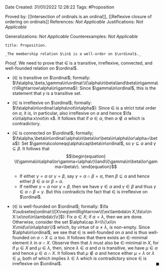 <div class="topSpace"></div>

Date Created: 31/01/2022 12:28:22
Tags: #Proposition

Proved by: [[Intersection of ordinals is an ordinal]], [[Reflexive closure of ordering on ordinals]]
References: _Not Applicable_
Justifications: _Not Applicable_

Generalizations: _Not Applicable_
Counterexamples: _Not Applicable_

``` ad-Proposition
title: Proposition.

_The membership relation $\in$ is a well-order on $\ordinal$._

```

_Proof_. We need to prove that $\in$ is a transitive, irreflexive, connected, and well-founded relation on $\ordinal$.
* ($\in$ is transitive on $\ordinal$; formally: $\fa\alpha,\beta,\gamma\in\ordinal:\l(\alpha\in\beta\land\beta\in\gamma\r)\Rightarrow\alpha\in\gamma$): Since $\gamma\in\ordinal$, this is the statement that $\gamma$ is a transitive set.

* ($\in$ is irreflexive on $\ordinal$; formally: $\fa\alpha\in\ordinal:\alpha\not\in\alpha$): Since $\in$ is a strict total order on $\alpha$, it is, in particular, also irreflexive on $\alpha$ and hence $\fa x\in\alpha:x\not\in x$. It follows that if $\alpha\in\alpha$, then $\alpha\not\in\alpha$ which is contradictory.
* ($\in$ is connected on $\ordinal$; formally; $\fa\alpha,\beta\in\ordinal:\alpha\in\beta\lor\beta\in\alpha\lor\alpha=\beta$): Set $\gamma\coloneqq\alpha\cap\beta\in\ordinal$, so $\gamma\subseteq\alpha$ and $\gamma\subseteq\beta$. It follows that$$\begin{equation}
    \l(\gamma\in\alpha\lor\gamma=\alpha\r)\land\l(\gamma\in\beta\lor\gamma=\beta\r).
 \end{equation}$$
    * If either $\gamma=\alpha$ or $\gamma=\beta$, say $\gamma=\alpha\cap\beta=\alpha$, then $\beta\subseteq\alpha$ and hence either $\beta\in\alpha$ or $\beta=\alpha$.
    * If neither $\gamma=\alpha$ nor $\gamma=\beta$, then we have $\gamma\in\alpha$ and $\gamma\in\beta$ and thus $\gamma\in\alpha\cap\beta=\gamma$. But this contradicts the fact that $\in$ is irreflexive on $\ordinal$.
* ($\in$ is well-founded on $\ordinal$; formally: $\fa X\subseteq\ordinal:\l[X\neq\em\Rightarrow\l(\ex\lambda\in X,\fa\xi\in X:\xi\not\in\lambda\r)\r]$): Fix $\alpha\in X$; if $\alpha=\lambda$, then we are done. Otherwise, consider the set $\alpha\cap X=\l\{\xi\in X\mid\xi\in\alpha\r\}$ which, by virtue of $\alpha\neq\lambda$, is non-empty. Since $\alpha\in\ordinal$, we see that $\in$ is well-founded on $\alpha$ and is thus well-founded on $\alpha\cap X\subseteq\alpha$ too. It follows that there exists an $\in$-minimal element $\lambda$ in $\alpha\cap X$. Observe then that $\lambda$ must also be $\in$-minimal in $X$, for if $\mu\in X$ and $\mu\in\lambda$, then, since $\lambda\in\alpha$ and $\alpha$ is transitive, we have $\mu\in\alpha$ and hence $\mu\in\alpha\cap X$. It follows that $\mu\not\in\alpha$ and hence either $\mu=\lambda$ or $\lambda\in\mu$, both of which implies $\lambda\in\lambda$ which is contradictory since $\in$ is irreflexive on $\ordinal$.<span style="float:right;">$\blacksquare$</span>
